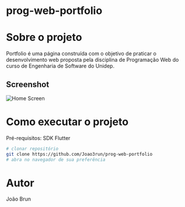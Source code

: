 # prog-web-portfolio

# Sobre o projeto

 Portfolio é uma página construída com o objetivo de praticar o desenvolvimento web proposta pela disciplina de Programação Web do curso de Engenharia de Software do   Unidep.
 
## Screenshot
<img src="https://github.com/Joao3run/prog-web-portfolio/blob/main/assets/imgs/home_screen.png" alt="Home Screen">

# Como executar o projeto
Pré-requisitos: SDK Flutter

```bash
# clonar repositório
git clone https://github.com/Joao3run/prog-web-portfolio
# abra no navegador de sua preferência
```

# Autor

João Brun
